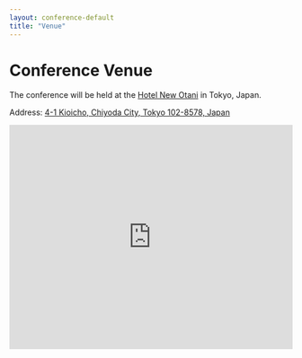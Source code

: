 ```yaml
---
layout: conference-default
title: "Venue"
---
```


# Conference Venue

The conference will be held at the [Hotel New Otani](https://www.newotani.co.jp/en/tokyo/) in Tokyo, Japan.

Address: [4-1 Kioicho, Chiyoda City, Tokyo 102-8578, Japan](https://maps.app.goo.gl/hV4t3v8UkvJFx7N18)

<iframe
  src="https://www.google.com/maps/embed?pb=!1m18!1m12!1m3!1d3241.380564178739!2d139.7301883152591!3d35.68234848019392!2m3!1f0!2f0!3f0!3m2!1i1024!2i768!4f13.1!3m3!1m2!1s0x60188c92f1983bfb%3A0x79c0b5d0a6ad7618!2s4-1%20Kioicho%2C%20Chiyoda%20City%2C%20Tokyo%20102-8578%2C%20Japan!5e0!3m2!1sen!2sus!4v1607684101151!5m2!1sen!2sus"
  width="100%"
  height="400"
  style="border:0;"
  allowfullscreen=""
  loading="lazy"
></iframe>

